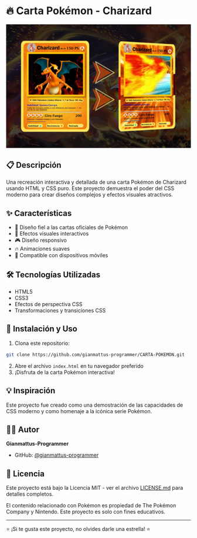 # 🔥 Carta Pokémon - Charizard

<div align="center">
  <img src="preview.png" alt="Vista previa de la carta Charizard" width="600px">
</div>

## 📋 Descripción
Una recreación interactiva y detallada de una carta Pokémon de Charizard usando HTML y CSS puro. Este proyecto demuestra el poder del CSS moderno para crear diseños complejos y efectos visuales atractivos.

## ✨ Características
- 🎨 Diseño fiel a las cartas oficiales de Pokémon
- 🌟 Efectos visuales interactivos
- 🎮 Diseño responsivo
- 🔥 Animaciones suaves
- 📱 Compatible con dispositivos móviles

## 🛠️ Tecnologías Utilizadas
- HTML5
- CSS3
- Efectos de perspectiva CSS
- Transformaciones y transiciones CSS

## 🚀 Instalación y Uso
1. Clona este repositorio:
```bash
git clone https://github.com/gianmattus-programmer/CARTA-POKEMON.git
```
2. Abre el archivo `index.html` en tu navegador preferido
3. ¡Disfruta de la carta Pokémon interactiva!

## 💡 Inspiración
Este proyecto fue creado como una demostración de las capacidades de CSS moderno y como homenaje a la icónica serie Pokémon.

## 👨‍💻 Autor
**Gianmattus-Programmer**
- GitHub: [@gianmattus-programmer](https://github.com/gianmattus-programmer)

## 📄 Licencia
Este proyecto está bajo la Licencia MIT - ver el archivo [LICENSE.md](LICENSE.md) para detalles completos.

El contenido relacionado con Pokémon es propiedad de The Pokémon Company y Nintendo. Este proyecto es solo con fines educativos.

---
⭐️ ¡Si te gusta este proyecto, no olvides darle una estrella! ⭐️
